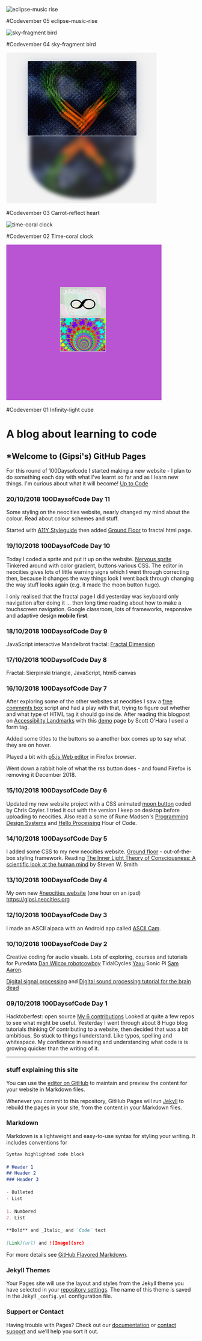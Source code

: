 <!--- [comment]: <> (This is a comment, it will not be included) --->
<!---
> "There is no problem so bad that you can't make it worse." [Chris Hadfield](https://www.youtube.com/watch?v=GplXBlTNO4A)
--->

![eclipse-music rise](media/eclipse-music-rise.png)  

  #Codevember 05 eclipse-music-rise

![sky-fragment bird](media/sky-fragment-bird.png)  

  #Codevember 04 sky-fragment bird

![carrot-reflect heart](media/carrot-reflect-heart.png)  

  #Codevember 03 Carrot-reflect heart

![time-coral clock](media/time-coral.gif)  

  #Codevember 02 Time-coral clock

![infinity-light cube](media/chaoticmath.gif)  

  #Codevember 01 Infinity-light cube

# A blog about learning to code

<!--- > I think when you have a lot of jumbled up ideas they come together slowly over a period of several years ~ [Tim Berners-Lee](https://en.wikipedia.org/wiki/Tim_Berners-Lee) --->
<!---
> "The amateur software engineer is always in search of magic." - Grady Booch
> via Programming Wisdom @CodeWisdom on Twitter 12:37 PM - 12 Oct 2018 
--->
## *Welcome to (Gipsi's) GitHub Pages

For this round of 100Daysofcode I started making a new website - I plan to do something each day with what I've learnt so far and as I learn new things. 
I'm curious about what it will become! [Up to Code](https://gipsi.neocities.org/)

### 20/10/2018 100DaysofCode Day 11

Some styling on the neocities website, nearly changed my mind about the colour. Read about colour schemes and stuff. 

Started with [A11Y Styleguide](http://a11y-style-guide.com/style-guide/section-cards.html) then added [Ground Floor](https://gipsi.neocities.org/code/fractal.html) to fractal.html page.

### 19/10/2018 100DaysofCode Day 10

Today I coded a sprite and put it up on the website. [Nervous sprite](https://gipsi.neocities.org/code/fractal.html)  
Tinkered around with color gradient, buttons various CSS.  The editor in neocities gives lots of little warning signs which I went through correcting then, because it changes the way things look I went back through changing the way stuff looks again (e.g. it made the moon button huge).

I only realised that the fractal page I did yesterday was keyboard only navigation after doing it ... then long time reading about how to make a touchscreen navigation.  Google classroom, lots of frameworks, responsive and adaptive design **mobile first**.

### 18/10/2018 100DaysofCode Day 9

JavaScript interactive Mandelbrot fractal: [Fractal Dimension](https://gipsi.neocities.org/code/fractal-dimension/mandelbrot.html)

### 17/10/2018 100DaysofCode Day 8

Fractal: Sierpinski triangle, JavaScript, html5 canvas

### 16/10/2018 100DaysofCode Day 7

After exploring some of the other websites at neocities I saw a [free comments box](https:/.www.freecommentscript.com/) script and had a play with that, trying to figure out whether and what type of HTML tag it should go inside. After reading this blogpost on [Accessibility Landmarks](https://www.scottohara.me/blog/2018/03/03/landmarks.html) with this [demo](https://scottaohara.github.io/landmarks_demo/) page by Scott O'Hara I used a form tag.  

Added some titles to the buttons so a another box comes up to say what they are on hover.

Played a bit with [p5.js Web editor](https://editor.p5js.org/) in Firefox browser.

Went down a rabbit hole of what the rss button does - and found Firefox is removing it December 2018.

### 15/10/2018 100DaysofCode Day 6

Updated my new website project with a CSS animated [moon button](https://codepen.io/chriscoyier/pen/GYOQNY) coded by Chris Coyier.  I tried it out with the version I keep on desktop before uploading to neocities.  Also read a some of Rune Madsen's [Programming Design Systems](https://programmingdesignsystems.com/) and [Hello Processing](https://hello.processing.org/) Hour of Code.

### 14/10/2018 100DaysofCode Day 5

I added some CSS to my new neocities website.  [Ground floor](https://groundfloor.neocities.org/text.html) - out-of-the-box styling framework. Reading [The Inner Light Theory of Consciousness: A scientific look at the human mind](http://www.dspguide.com/InnerLightTheory/Main.htm) by Steven W. Smith

### 13/10/2018 100DaysofCode Day 4

My own new [#neocities website](https://neocities.org/site/gipsi) (one hour on an ipad) https://gipsi.neocities.org

### 12/10/2018 100DaysofCode Day 3 
I made an ASCII alpaca with an Android app called [ASCII Cam](https://play.google.com/store/apps/details?id=au.com.darkside.asciicamfree&hl=en_GB).

### 10/10/2018 100DaysofCode Day 2

Creative coding for audio visuals.  Lots of exploring, courses and tutorials for Puredata [Dan Wilcox robotcowboy](https://www.youtube.com/watch?v=P5jE2V5i718&index=2&list=PLFDAFB17FB40E8161) TidalCycles [Yaxu](https://yaxu.org/) Sonic Pi [Sam Aaron](https://sonic-pi.net/).

[Digital signal processing](http://www.dspguide.com/) and
[Digital sound processing tutorial for the brain dead](http://yehar.com/blog/?p=121)

###  09/10/2018 100DaysofCode Day 1
Hacktoberfest: open source [My 6 contributions](https://hacktoberfest.digitalocean.com/stats/gipsi)
Looked at quite a few repos to see what might be useful.  Yesterday I went through about 8 Hugo blog tutorials thinking Of contributing to a website, then decided that was a bit ambitious. So stuck to things I understand.  Like typos, spelling and whitespace.  My confidence in reading and understanding what code is is growing quicker than the writing of it.

---
### stuff explaining this site
 
You can use the [editor on GitHub](https://github.com/gipsi/gipsi.github.io/edit/master/README.md) to maintain and preview the content for your website in Markdown files.

Whenever you commit to this repository, GitHub Pages will run [Jekyll](https://jekyllrb.com/) to rebuild the pages in your site, from the content in your Markdown files.

### Markdown

Markdown is a lightweight and easy-to-use syntax for styling your writing. It includes conventions for

```markdown
Syntax highlighted code block

# Header 1
## Header 2
### Header 3

- Bulleted
- List

1. Numbered
2. List

**Bold** and _Italic_ and `Code` text

[Link](url) and ![Image](src)

```

For more details see [GitHub Flavored Markdown](https://guides.github.com/features/mastering-markdown/).

### Jekyll Themes

Your Pages site will use the layout and styles from the Jekyll theme you have selected in your [repository settings](https://github.com/gipsi/gipsi.github.io/settings). The name of this theme is saved in the Jekyll `_config.yml` configuration file.

### Support or Contact

Having trouble with Pages? Check out our [documentation](https://help.github.com/categories/github-pages-basics/) or [contact support](https://github.com/contact) and we’ll help you sort it out.

<!--
> ![programming](media/programming1.jpg)

Links: to [@codewisdom](https://twitter.com/CodeWisdom) on Twitter, and about
[Nicholas Negroponte](https://en.wikipedia.org/wiki/Nicholas_Negroponte) at Wikipedia.

-->

